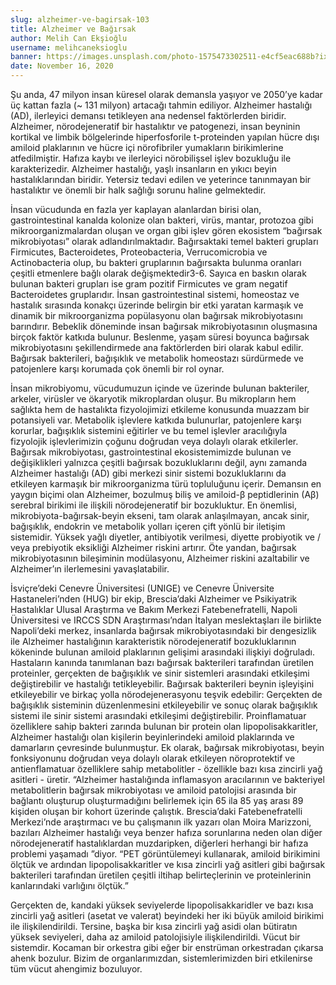 ```yaml
---
slug: alzheimer-ve-bagirsak-103
title: Alzheimer ve Bağırsak
author: Melih Can Ekşioğlu
username: melihcaneksioglu
banner: https://images.unsplash.com/photo-1575473302511-e4cf5eac688b?ixlib=rb-1.2.1&auto=format&fit=crop&w=784&q=80
date: November 16, 2020
---
```


Şu anda, 47 milyon insan küresel olarak demansla yaşıyor ve 2050’ye kadar üç kattan fazla (~ 131 milyon) artacağı tahmin ediliyor. Alzheimer hastalığı (AD), ilerleyici demansı tetikleyen ana nedensel faktörlerden biridir. Alzheimer, nörodejeneratif bir hastalıktır ve patogenezi, insan beyninin kortikal ve limbik bölgelerinde hiperfosforile t-proteinden yapılan hücre dışı amiloid plaklarının ve hücre içi nörofibriler yumakların birikimlerine atfedilmiştir. Hafıza kaybı ve ilerleyici nörobilişsel işlev bozukluğu ile karakterizedir. Alzheimer hastalığı, yaşlı insanların en yıkıcı beyin hastalıklarından biridir. Yetersiz tedavi edilen ve yeterince tanınmayan bir hastalıktır ve önemli bir halk sağlığı sorunu haline gelmektedir.

İnsan vücudunda en fazla yer kaplayan alanlardan birisi olan, gastrointestinal kanalda kolonize olan bakteri, virüs, mantar, protozoa gibi mikroorganizmalardan oluşan ve organ gibi işlev gören ekosistem “bağırsak mikrobiyotası” olarak adlandırılmaktadır. Bağırsaktaki temel bakteri grupları Firmicutes, Bacteroidetes, Proteobacteria, Verrucomicrobia ve Actinobacteria olup, bu bakteri gruplarının bağırsakta bulunma oranları çeşitli etmenlere bağlı olarak değişmektedir3-6. Sayıca en baskın olarak bulunan bakteri grupları ise gram pozitif Firmicutes ve gram negatif Bacteroidetes gruplarıdır. İnsan gastrointestinal sistemi, homeostaz ve hastalık sırasında konakçı üzerinde belirgin bir etki yaratan karmaşık ve dinamik bir mikroorganizma popülasyonu olan bağırsak mikrobiyotasını barındırır. Bebeklik döneminde insan bağırsak mikrobiyotasının oluşmasına birçok faktör katkıda bulunur. Beslenme, yaşam süresi boyunca bağırsak mikrobiyotasını şekillendirmede ana faktörlerden biri olarak kabul edilir. Bağırsak bakterileri, bağışıklık ve metabolik homeostazı sürdürmede ve patojenlere karşı korumada çok önemli bir rol oynar.

İnsan mikrobiyomu, vücudumuzun içinde ve üzerinde bulunan bakteriler, arkeler, virüsler ve ökaryotik mikroplardan oluşur. Bu mikropların hem sağlıkta hem de hastalıkta fizyolojimizi etkileme konusunda muazzam bir potansiyeli var. Metabolik işlevlere katkıda bulunurlar, patojenlere karşı korurlar, bağışıklık sistemini eğitirler ve bu temel işlevler aracılığıyla fizyolojik işlevlerimizin çoğunu doğrudan veya dolaylı olarak etkilerler. Bağırsak mikrobiyotası, gastrointestinal ekosistemimizde bulunan ve değişiklikleri yalnızca çeşitli bağırsak bozukluklarını değil, aynı zamanda Alzheimer hastalığı (AD) gibi merkezi sinir sistemi bozukluklarını da etkileyen karmaşık bir mikroorganizma türü topluluğunu içerir. Demansın en yaygın biçimi olan Alzheimer, bozulmuş biliş ve amiloid-β peptidlerinin (Aβ) serebral birikimi ile ilişkili nörodejeneratif bir bozukluktur. En önemlisi, mikrobiyota-bağırsak-beyin ekseni, tam olarak anlaşılmayan, ancak sinir, bağışıklık, endokrin ve metabolik yolları içeren çift yönlü bir iletişim sistemidir. Yüksek yağlı diyetler, antibiyotik verilmesi, diyette probiyotik ve / veya prebiyotik eksikliği Alzheimer riskini artırır. Öte yandan, bağırsak mikrobiyotasının bileşiminin modülasyonu, Alzheimer riskini azaltabilir ve Alzheimer’ın ilerlemesini yavaşlatabilir.

İsviçre’deki Cenevre Üniversitesi (UNIGE) ve Cenevre Üniversite Hastaneleri’nden (HUG) bir ekip, Brescia’daki Alzheimer ve Psikiyatrik Hastalıklar Ulusal Araştırma ve Bakım Merkezi Fatebenefratelli, Napoli Üniversitesi ve IRCCS SDN Araştırması’ndan İtalyan meslektaşları ile birlikte Napoli’deki merkez, insanlarda bağırsak mikrobiyotasındaki bir dengesizlik ile Alzheimer hastalığının karakteristik nörodejeneratif bozukluklarının kökeninde bulunan amiloid plaklarının gelişimi arasındaki ilişkiyi doğruladı. Hastaların kanında tanımlanan bazı bağırsak bakterileri tarafından üretilen proteinler, gerçekten de bağışıklık ve sinir sistemleri arasındaki etkileşimi değiştirebilir ve hastalığı tetikleyebilir. Bağırsak bakterileri beynin işleyişini etkileyebilir ve birkaç yolla nörodejenerasyonu teşvik edebilir: Gerçekten de bağışıklık sisteminin düzenlenmesini etkileyebilir ve sonuç olarak bağışıklık sistemi ile sinir sistemi arasındaki etkileşimi değiştirebilir. Proinflamatuar özelliklere sahip bakteri zarında bulunan bir protein olan lipopolisakkaritler, Alzheimer hastalığı olan kişilerin beyinlerindeki amiloid plaklarında ve damarların çevresinde bulunmuştur. Ek olarak, bağırsak mikrobiyotası, beyin fonksiyonunu doğrudan veya dolaylı olarak etkileyen nöroprotektif ve antienflamatuar özelliklere sahip metabolitler - özellikle bazı kısa zincirli yağ asitleri - üretir. “Alzheimer hastalığında inflamasyon aracılarının ve bakteriyel metabolitlerin bağırsak mikrobiyotası ve amiloid patolojisi arasında bir bağlantı oluşturup oluşturmadığını belirlemek için 65 ila 85 yaş arası 89 kişiden oluşan bir kohort üzerinde çalıştık. Brescia’daki Fatebenefratelli Merkezi’nde araştırmacı ve bu çalışmanın ilk yazarı olan Moira Marizzoni, bazıları Alzheimer hastalığı veya benzer hafıza sorunlarına neden olan diğer nörodejeneratif hastalıklardan muzdaripken, diğerleri herhangi bir hafıza problemi yaşamadı ”diyor. “PET görüntülemeyi kullanarak, amiloid birikimini ölçtük ve ardından lipopolisakkaritler ve kısa zincirli yağ asitleri gibi bağırsak bakterileri tarafından üretilen çeşitli iltihap belirteçlerinin ve proteinlerinin kanlarındaki varlığını ölçtük.”

Gerçekten de, kandaki yüksek seviyelerde lipopolisakkaridler ve bazı kısa zincirli yağ asitleri (asetat ve valerat) beyindeki her iki büyük amiloid birikimi ile ilişkilendirildi. Tersine, başka bir kısa zincirli yağ asidi olan bütiratın yüksek seviyeleri, daha az amiloid patolojisiyle ilişkilendirildi. Vücut bir sistemdir. Kocaman bir orkestra gibi eğer bir enstrüman orkestradan çıkarsa ahenk bozulur. Bizim de organlarımızdan, sistemlerimizden biri etkilenirse tüm vücut ahengimiz bozuluyor.
